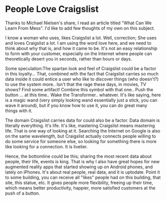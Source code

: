 # People Love Craigslist

Thanks to Michael Nielsen's share, I read an article titled "What Can We Learn From Mess". I'd like to add few thoughts of my own on this subject.

I know a woman who uses, likes Craigslist a lot. Well, correction; She uses and loves Craigslist a lot. I am using the word love here, and we need to think about why that is, and how it came to be. It's not an easy relationship to form with your customer, especially on the Internet where people can theoretically desert you in seconds, rather than hours or days.

Some speculation:The spartan look and feel of Craigslist could be a factor in this loyalty... That, combined with the fact that Craigslist carries so much data inside it could entice a user who like to discover things (who doesn't?) to use the system more.. Isn't that the rage these days, in movies, TV shows? Find some artifact! Combine this symbol with that one.. Push the button ... at this time.. Wake the Transformer.. whatever. It's like saying, here is a magic wand (very simply looking wand essentially just a stick, you can wave it around), but if you know how to use it, you can do great many things with it.

The domain Craigslist carries data for could also be a factor. Data domain is literally everything. It's life. It's like, mastering Craigslist means mastering life. That is one way of looking at it. Searching the Internet on Google is also on the same wavelength, but Craigslist actually connects people willing to do some service for someone else, so looking for something there is more like looking for a connection. It is livelier.

Hence, the bottomline could be this; sharing the most recent data about people, their life, events is king. That is why I also have great hopes for new augmented reality apps that started showing up on Android phones, and lately on iPhones. It's about real people, real data, and it is uptodate. Point it to some building, you can receive all "likes" people had on this building, that site, this statue, etc. It gives people more flexibility, freeing up their time, which means better productivity, happier, more satisfied customers at the push of a button.
